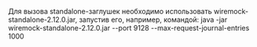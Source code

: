 Для вызова standalone-заглушек необходимо использовать wiremock-standalone-2.12.0.jar, запустив его, например, командой:
java -jar wiremock-standalone-2.12.0.jar --port 9128 --max-request-journal-entries 1000